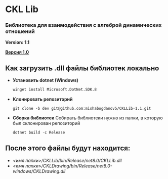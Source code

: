 # CKL Lib

### Библиотека для взаимодействия с алгеброй динамических отношений
**Version: 1.1**


**[Версия 1.0](https://github.com/mishabogdanov5/CKL_Lib)**

## Как загрузить **.dll** файлы библиотек локально

- **Установить dotnet (Windows)**
    ```cmd
    winget install Microsoft.DotNet.SDK.8   
    ```

 - **Клонировать репозиторий**
    ```git
    git clone -b dev git@github.com:mishabogdanov5/CKLLib-1.1.git
    ```
- **Сборка библиотек**
    Собирать библиотеки нужно из папки, в которую был склонирован репозиторий
    ```powershell
    dotnet build -c Release
    ```
## После этого файлы будут находится: 
- *<имя папки>/CKLLib/bin/Release/net8.0/CKLLib.dll*
- *<имя папки>/CKLDrawing/bin/Release/net8.0-windows/CKLDrawing.dll*
